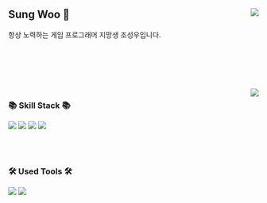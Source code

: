 <div align="left">

<img align="right" src="http://mazassumnida.wtf/api/v2/generate_badge?boj=sungwoo123"/>


## Sung Woo 👋
<p>
항상 노력하는 게임 프로그래머 지망생 조성우입니다.
</p>

</div>

<div align="left">

<br>
<br>
<br>
<br>
<br>

<img align="right" src="https://github-readme-stats.vercel.app/api/top-langs/?username=Chosungwoo123&layout=compact"/>

### 📚 Skill Stack 📚

<p>
<img src="https://img.shields.io/badge/C-A8B9CC?style=flat-square&logo=C&logoColor=white"/>                   
<img src="https://img.shields.io/badge/C++-00599C?style=flat-square&logo=C++&logoColor=white"/>
<img src="https://img.shields.io/badge/Unity-000000?style=flat-square&logo=Unity&logoColor=white"/>
<img src="https://img.shields.io/badge/Unreal%20Engine-0E1128?style=flat-square&logo=unrealengine&logoColor=white"/>
</p>

<br>
<br>
  
### 🛠 Used Tools 🛠

<img src="https://img.shields.io/badge/Rider-000000?style=flat-square&logo=rider&logoColor=white"/>
<img src="https://img.shields.io/badge/Github-181717?style=flat-square&logo=github&logoColor=white"/>

</div>
